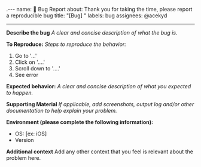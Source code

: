 .---
name: 🐛 Bug Report
about: Thank you for taking the time, please report a reproducible bug
title: "[Bug] <Bug Title Here>"
labels: bug
assignees: @acekyd

---

**Describe the bug**
*A clear and concise description of what the bug is.*

**To Reproduce:**
*Steps to reproduce the behavior:*
1. Go to '...'
2. Click on '....'
3. Scroll down to '....'
4. See error

**Expected behavior:**
*A clear and concise description of what you expected to happen.*

**Supporting Material**
*If applicable, add screenshots, output log and/or other documentation to help explain your problem.*

**Environment (please complete the following information):**
 - OS: [ex: iOS]
 - Version

**Additional context**
Add any other context that you feel is relevant about the problem here.